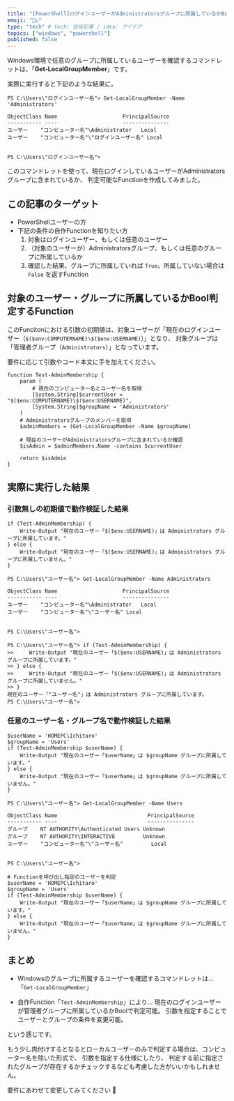 ```yaml
---
title: "[PowerShell]ログインユーザーがAdministratorsグループに所属しているかBool（True/False）で判定するFunction"
emoji: "👩‍⚖️"
type: "tech" # tech: 技術記事 / idea: アイデア
topics: ["windows", "powershell"]
published: false
---
```


Windows環境で任意のグループに所属しているユーザーを確認するコマンドレットは、「**Get-LocalGroupMember**」です。

実際に実行すると下記のような結果に。

```powershell:Get-LocalGroupMemberのコマンド結果
PS C:\Users\"ログインユーザー名"> Get-LocalGroupMember -Name 'Administrators'

ObjectClass Name                     PrincipalSource
----------- ----                     ---------------
ユーザー    "コンピューター名"\Administrator   Local
ユーザー    "コンピューター名"\"ログインユーザー名" Local


PS C:\Users\"ログインユーザー名">
```

このコマンドレットを使って、現在ログインしているユーザーがAdministratorsグループに含まれているか、
判定可能なFunctionを作成してみました。

## この記事のターゲット

- PowerShellユーザーの方
- 下記の条件の自作Functionを知りたい方
    1. 対象はログインユーザー、もしくは任意のユーザー
    1. （対象のユーザーが）Administratorsグループ、もしくは任意のグループに所属しているか
    1. 確認した結果、グループに所属していれば `True`。所属していない場合は `False` を返すFunction

## 対象のユーザー・グループに所属しているかBool判定するFunction

このFuncitonにおける引数の初期値は、対象ユーザーが「現在のログインユーザー（`$($env:COMPUTERNAME)\$($env:USERNAME)`）」となり、
対象グループは「管理者グループ（`Administrators`）」となっています。

要件に応じて引数やコード本文に手を加えてください。

```powershell:対象ユーザーが指定したグループに所属しているかBool判定するFunction
function Test-AdminMembership {
    param (
        # 現在のコンピューター名とユーザー名を取得
        [System.String]$currentUser = "$($env:COMPUTERNAME)\$($env:USERNAME)",
        [System.String]$groupName = 'Administrators'
    )
    # Administratorsグループのメンバーを取得
    $adminMembers = (Get-LocalGroupMember -Name $groupName)

    # 現在のユーザーがAdministratorsグループに含まれているか確認
    $isAdmin = $adminMembers.Name -contains $currentUser

    return $isAdmin
}
```

## 実際に実行した結果

### 引数無しの初期値で動作検証した結果

```powershell:コピー用
if (Test-AdminMembership) {
    Write-Output "現在のユーザー「$($env:USERNAME)」は Administrators グループに所属しています。"
} else {
    Write-Output "現在のユーザー「$($env:USERNAME)」は Administrators グループに所属していません。"
}
```

```powershell:事前にAdministratorsグループに所属するユーザーを確認
PS C:\Users\"ユーザー名"> Get-LocalGroupMember -Name Administrators

ObjectClass Name                     PrincipalSource
----------- ----                     ---------------
ユーザー    "コンピューター名"\Administrator   Local
ユーザー    "コンピューター名"\"ユーザー名" Local


PS C:\Users\"ユーザー名">
```

```powershell:引数無しの初期値で動作検証した結果
PS C:\Users\"ユーザー名"> if (Test-AdminMembership) {
>>     Write-Output "現在のユーザー「$($env:USERNAME)」は Administrators グループに所属しています。"
>> } else {
>>     Write-Output "現在のユーザー「$($env:USERNAME)」は Administrators グループに所属していません。"
>> }
現在のユーザー「"ユーザー名"」は Administrators グループに所属しています。
PS C:\Users\"ユーザー名">
```

### 任意のユーザー名・グループ名で動作検証した結果

```powershell:コピー用
$userName = 'HOMEPC\Ichitaro'
$groupName = 'Users'
if (Test-AdminMembership $userName) {
    Write-Output "現在のユーザー「$userName」は $groupName グループに所属しています。"
} else {
    Write-Output "現在のユーザー「$userName」は $groupName グループに所属していません。"
}
```

```powershell:事前にUsersグループに所属するユーザーを確認
PS C:\Users\"ユーザー名"> Get-LocalGroupMember -Name Users

ObjectClass Name                             PrincipalSource
----------- ----                             ---------------
グループ    NT AUTHORITY\Authenticated Users Unknown
グループ    NT AUTHORITY\INTERACTIVE         Unknown
ユーザー    "コンピューター名"\"ユーザー名"         Local


PS C:\Users\"ユーザー名">
```

```powershell:任意のユーザー名・グループ名で動作検証した結果
# Functionを呼び出し指定のユーザーを判定
$userName = 'HOMEPC\Ichitaro'
$groupName = 'Users'
if (Test-AdminMembership $userName) {
    Write-Output "現在のユーザー「$userName」は $groupName グループに所属しています。"
} else {
    Write-Output "現在のユーザー「$userName」は $groupName グループに所属していません。"
}
```

## まとめ

- Windowsのグループに所属するユーザーを確認するコマンドレットは…
    「`Get-LocalGroupMember`」

- 自作Function「`Test-AdminMembership`」により…
    現在のログインユーザーが管理者グループに所属しているかBoolで判定可能。
    引数を指定することでユーザーとグループの条件を変更可能。

という感じです。

もう少し肉付けするとなるとローカルユーザーのみで判定する場合は、コンピューター名を除いた形式で、
引数を指定する仕様にしたり、
判定する前に指定されたグループが存在するかチェックするなども考慮した方がいいかもしれません。

要件にあわせて変更してみてください 🤖
